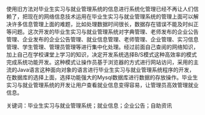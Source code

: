 使用旧方法对毕业生实习与就业管理系统的信息进行系统化管理已经不再让人们信赖了，把现在的网络信息技术运用在毕业生实习与就业管理系统的管理上面可以解决许多信息管理上面的难题，比如处理数据时间很长，数据存在错误不能及时纠正等问题。这次开发的毕业生实习与就业管理系统对字典管理、老师发布的企业公告管理、企业发布的企业公告管理、就业信息管理、老师管理、企业管理、实习信息管理、学生管理、管理员管理等进行集中化处理。经过前面自己查阅的网络知识，加上自己在学校课堂上学习的知识，决定开发系统选择B/S模式这种高效率的模式完成系统功能开发。这种模式让操作员基于浏览器的方式进行网站访问，采用的主流的Java语言这种面向对象的语言进行毕业生实习与就业管理系统程序的开发，在数据库的选择上面，选择功能强大的Mysql数据库进行数据的存放操作。毕业生实习与就业管理系统的开发让用户查看就业信息变得容易，让管理员高效管理就业信息。

关键词：毕业生实习与就业管理系统；就业信息；企业公告；自助资讯
